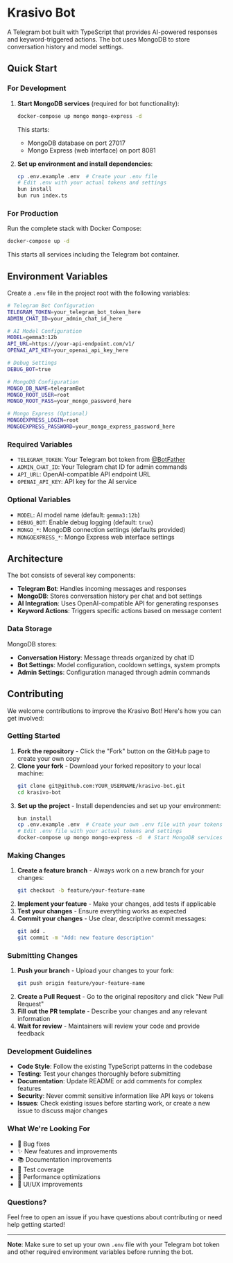 # Krasivo Bot

A Telegram bot built with TypeScript that provides AI-powered responses and keyword-triggered actions. The bot uses MongoDB to store conversation history and model settings.

## Quick Start

### For Development

1. **Start MongoDB services** (required for bot functionality):
   ```bash
   docker-compose up mongo mongo-express -d
   ```
   This starts:
   - MongoDB database on port 27017
   - Mongo Express (web interface) on port 8081

2. **Set up environment and install dependencies**:
   ```bash
   cp .env.example .env  # Create your .env file
   # Edit .env with your actual tokens and settings
   bun install
   bun run index.ts
   ```

### For Production

Run the complete stack with Docker Compose:

```bash
docker-compose up -d
```

This starts all services including the Telegram bot container.

## Environment Variables

Create a `.env` file in the project root with the following variables:

```bash
# Telegram Bot Configuration
TELEGRAM_TOKEN=your_telegram_bot_token_here
ADMIN_CHAT_ID=your_admin_chat_id_here

# AI Model Configuration
MODEL=gemma3:12b
API_URL=https://your-api-endpoint.com/v1/
OPENAI_API_KEY=your_openai_api_key_here

# Debug Settings
DEBUG_BOT=true

# MongoDB Configuration
MONGO_DB_NAME=telegramBot
MONGO_ROOT_USER=root
MONGO_ROOT_PASS=your_mongo_password_here

# Mongo Express (Optional)
MONGOEXPRESS_LOGIN=root
MONGOEXPRESS_PASSWORD=your_mongo_express_password_here
```

### Required Variables

- `TELEGRAM_TOKEN`: Your Telegram bot token from [@BotFather](https://t.me/botfather)
- `ADMIN_CHAT_ID`: Your Telegram chat ID for admin commands
- `API_URL`: OpenAI-compatible API endpoint URL
- `OPENAI_API_KEY`: API key for the AI service

### Optional Variables

- `MODEL`: AI model name (default: `gemma3:12b`)
- `DEBUG_BOT`: Enable debug logging (default: `true`)
- `MONGO_*`: MongoDB connection settings (defaults provided)
- `MONGOEXPRESS_*`: Mongo Express web interface settings

## Architecture

The bot consists of several key components:

- **Telegram Bot**: Handles incoming messages and responses
- **MongoDB**: Stores conversation history per chat and bot settings
- **AI Integration**: Uses OpenAI-compatible API for generating responses
- **Keyword Actions**: Triggers specific actions based on message content

### Data Storage

MongoDB stores:
- **Conversation History**: Message threads organized by chat ID
- **Bot Settings**: Model configuration, cooldown settings, system prompts
- **Admin Settings**: Configuration managed through admin commands

## Contributing

We welcome contributions to improve the Krasivo Bot! Here's how you can get involved:

### Getting Started

1. **Fork the repository** - Click the "Fork" button on the GitHub page to create your own copy
2. **Clone your fork** - Download your forked repository to your local machine:
   ```bash
   git clone git@github.com:YOUR_USERNAME/krasivo-bot.git
   cd krasivo-bot
   ```
3. **Set up the project** - Install dependencies and set up your environment:
   ```bash
   bun install
   cp .env.example .env  # Create your own .env file with your tokens
   # Edit .env file with your actual tokens and settings
   docker-compose up mongo mongo-express -d  # Start MongoDB services
   ```

### Making Changes

1. **Create a feature branch** - Always work on a new branch for your changes:
   ```bash
   git checkout -b feature/your-feature-name
   ```
2. **Implement your feature** - Make your changes, add tests if applicable
3. **Test your changes** - Ensure everything works as expected
4. **Commit your changes** - Use clear, descriptive commit messages:
   ```bash
   git add .
   git commit -m "Add: new feature description"
   ```

### Submitting Changes

1. **Push your branch** - Upload your changes to your fork:
   ```bash
   git push origin feature/your-feature-name
   ```
2. **Create a Pull Request** - Go to the original repository and click "New Pull Request"
3. **Fill out the PR template** - Describe your changes and any relevant information
4. **Wait for review** - Maintainers will review your code and provide feedback

### Development Guidelines

- **Code Style**: Follow the existing TypeScript patterns in the codebase
- **Testing**: Test your changes thoroughly before submitting
- **Documentation**: Update README or add comments for complex features
- **Security**: Never commit sensitive information like API keys or tokens
- **Issues**: Check existing issues before starting work, or create a new issue to discuss major changes

### What We're Looking For

- 🐛 Bug fixes
- ✨ New features and improvements
- 📚 Documentation improvements
- 🧪 Test coverage
- 🔧 Performance optimizations
- 🎨 UI/UX improvements

### Questions?

Feel free to open an issue if you have questions about contributing or need help getting started!

---

**Note**: Make sure to set up your own `.env` file with your Telegram bot token and other required environment variables before running the bot.
